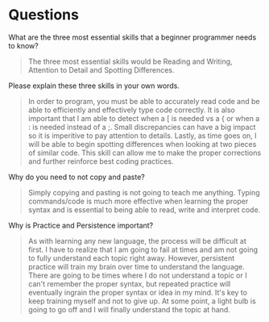 
# Questions

What are the three most essential skills that a beginner programmer needs to know?

> The three most essential skills would be Reading and Writing, Attention to Detail and Spotting Differences.

Please explain these three skills in your own words.

> In order to program, you must be able to accurately read code and be able to efficiently and effectively type code correctly.
> It is also important that I am able to detect when a [ is needed vs a { or when a : is needed instead of a ;.
> Small discrepancies can have a big impact so it is imperitive to pay attention to details.
> Lastly, as time goes on, I will be able to begin spotting differences when looking at two pieces of similar code.
> This skill can allow me to make the proper corrections and further reinforce best coding practices.

Why do you need to not copy and paste?

> Simply copying and pasting is not going to teach me anything. Typing commands/code is much more effective when learning
> the proper syntax and is essential to being able to read, write and interpret code. 

Why is Practice and Persistence important?

> As with learning any new language, the process will be difficult at first. I have to realize that I am going to fail at times and am 
> not going to fully understand each topic right away. However, persistent practice will train
> my brain over time to understand the language. There are going to be times where I do not understand a topic or
> I can't remember the proper syntax, but repeated practice will eventually ingrain the proper syntax or idea in my 
> mind. It's key to keep training myself and not to give up. At some point, a light bulb is going to go off and I will
> finally understand the topic at hand.
